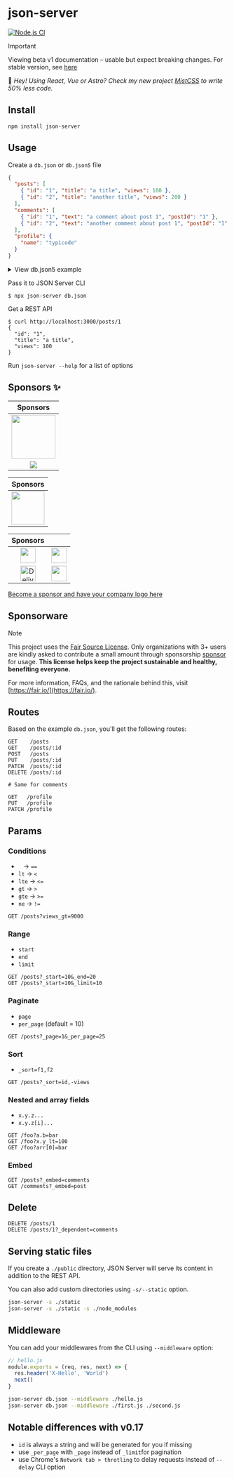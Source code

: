# json-server

[![Node.js CI](https://github.com/typicode/json-server/actions/workflows/node.js.yml/badge.svg)](https://github.com/typicode/json-server/actions/workflows/node.js.yml)

> [!IMPORTANT]
> Viewing beta v1 documentation – usable but expect breaking changes. For stable version, see [here](https://github.com/typicode/json-server/tree/v0)

👋 _Hey! Using React, Vue or Astro? Check my new project [MistCSS](https://github.com/typicode/mistcss) to write 50% less code._

## Install

```shell
npm install json-server
```

## Usage

Create a `db.json` or `db.json5` file

```json
{
  "posts": [
    { "id": "1", "title": "a title", "views": 100 },
    { "id": "2", "title": "another title", "views": 200 }
  ],
  "comments": [
    { "id": "1", "text": "a comment about post 1", "postId": "1" },
    { "id": "2", "text": "another comment about post 1", "postId": "1" }
  ],
  "profile": {
    "name": "typicode"
  }
}
```

<details>

<summary>View db.json5 example</summary>

```json5
{
  posts: [
    { id: '1', title: 'a title', views: 100 },
    { id: '2', title: 'another title', views: 200 },
  ],
  comments: [
    { id: '1', text: 'a comment about post 1', postId: '1' },
    { id: '2', text: 'another comment about post 1', postId: '1' },
  ],
  profile: {
    name: 'typicode',
  },
}
```

You can read more about JSON5 format [here](https://github.com/json5/json5).

</details>

Pass it to JSON Server CLI

```shell
$ npx json-server db.json
```

Get a REST API

```shell
$ curl http://localhost:3000/posts/1
{
  "id": "1",
  "title": "a title",
  "views": 100
}
```

Run `json-server --help` for a list of options

## Sponsors ✨

| Sponsors |
| :---: |
| <a href="https://mockend.com/" target="_blank"><img src="https://jsonplaceholder.typicode.com/mockend.svg" height="100px"></a> |
| <a href="https://zuplo.link/json-server-gh"><img src="https://github.com/typicode/json-server/assets/5502029/928b7526-0fdf-46ae-80d9-27fa0ef5f430"></a> |

| Sponsors |
| :---: |
| <a href="https://konghq.com/products/kong-konnect?utm_medium=referral&utm_source=github&utm_campaign=platform&utm_content=json-server"><img src="https://github.com/typicode/json-server/assets/5502029/e8d8ecb2-3c45-4f60-92d0-a060b820fa7f" height="75px"></a> |

| Sponsors | |
| :---: | :---: |
| <a href="https://www.storyblok.com/" target="_blank"><img src="https://github.com/typicode/json-server/assets/5502029/c6b10674-4ada-4616-91b8-59d30046b45a" height="35px"></a> | <a href="https://betterstack.com/" target="_blank"><img src="https://github.com/typicode/json-server/assets/5502029/44679f8f-9671-470d-b77e-26d90b90cbdc" height="35px"></a> |
| <a href="https://route4me.com"><img src="https://github.com/user-attachments/assets/4eab0bac-119e-4b27-8183-8b136190b776" height="35px" alt="Delivery Routing Software and Route Optimization Software"></a> | <a href="https://www.speechanddebate.org"><img src="https://github.com/user-attachments/assets/cc7980e4-2147-4499-8de4-4d0c265d0c07" height="35px"></a> |


[Become a sponsor and have your company logo here](https://github.com/users/typicode/sponsorship)

## Sponsorware

> [!NOTE]
> This project uses the [Fair Source License](https://fair.io/). Only organizations with 3+ users are kindly asked to contribute a small amount through sponsorship [sponsor](https://github.com/sponsors/typicode) for usage. __This license helps keep the project sustainable and healthy, benefiting everyone.__
>
> For more information, FAQs, and the rationale behind this, visit [https://fair.io/](https://fair.io/).

## Routes

Based on the example `db.json`, you'll get the following routes:

```
GET    /posts
GET    /posts/:id
POST   /posts
PUT    /posts/:id
PATCH  /posts/:id
DELETE /posts/:id

# Same for comments
```

```
GET   /profile
PUT   /profile
PATCH /profile
```

## Params

### Conditions

- ` ` → `==`
- `lt` → `<`
- `lte` → `<=`
- `gt` → `>`
- `gte` → `>=`
- `ne` → `!=`

```
GET /posts?views_gt=9000
```

### Range

- `start`
- `end`
- `limit`

```
GET /posts?_start=10&_end=20
GET /posts?_start=10&_limit=10
```

### Paginate

- `page`
- `per_page` (default = 10)

```
GET /posts?_page=1&_per_page=25
```

### Sort

- `_sort=f1,f2`

```
GET /posts?_sort=id,-views
```

### Nested and array fields

- `x.y.z...`
- `x.y.z[i]...`

```
GET /foo?a.b=bar
GET /foo?x.y_lt=100
GET /foo?arr[0]=bar
```

### Embed

```
GET /posts?_embed=comments
GET /comments?_embed=post
```

## Delete

```
DELETE /posts/1
DELETE /posts/1?_dependent=comments
```

## Serving static files

If you create a `./public` directory, JSON Server will serve its content in addition to the REST API.

You can also add custom directories using `-s/--static` option.

```sh
json-server -s ./static
json-server -s ./static -s ./node_modules
```

## Middleware

You can add your middlewares from the CLI using `--middleware` option:

```js
// hello.js
module.exports = (req, res, next) => {
  res.header('X-Hello', 'World')
  next()
}
```

```bash
json-server db.json --middleware ./hello.js
json-server db.json --middleware ./first.js ./second.js
```

## Notable differences with v0.17

- `id` is always a string and will be generated for you if missing
- use `_per_page` with `_page` instead of `_limit`for pagination
- use Chrome's `Network tab > throtling` to delay requests instead of `--delay` CLI option
